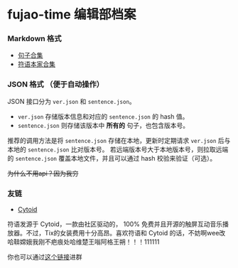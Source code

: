 # fujao-time 编辑部档案
### Markdown 格式
- [句子合集](./sentence.md)
- [符语本家合集](./fujaoese.md)

### JSON 格式 （便于自动操作）
JSON 接口分为 `ver.json` 和 `sentence.json`。  
- `ver.json` 存储版本信息和对应的 `sentence.json` 的 hash 值。
- `sentence.json` 则存储该版本中 __所有的__ 句子，也包含版本号。

推荐的调用方法是将 `sentence.json` 存储在本地，更新时定期请求 `ver.json` 后与本地的 `sentence.json` 比对版本号。
若远端版本号大于本地版本号，则拉取远端的 `sentence.json` 覆盖本地文件，并且可以通过 hash 校验来验证（可选）。

~~为什么不用api？因为我穷~~

### 友链
- [Cytoid](https://github.com/Cytoid/Cytoid)

符语发源于 Cytoid，一款由社区驱动的， 100% 免费并且开源的触屏互动音乐播放器。不过，Tix的女装费用十分高昂。喜欢符语和 Cytoid 的话，不妨啊wee改哈鞥嫦娥我刚不疤痕处哈维楚王嗡阿格王朔！！！111111

你也可以通过[这个链接](https://jq.qq.com/?_wv=1027&k=5yhb7Qi)进群
